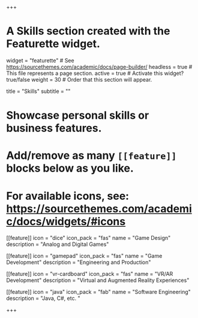 +++
# A Skills section created with the Featurette widget.
widget = "featurette"  # See https://sourcethemes.com/academic/docs/page-builder/
headless = true  # This file represents a page section.
active = true  # Activate this widget? true/false
weight = 30  # Order that this section will appear.

title = "Skills"
subtitle = ""

# Showcase personal skills or business features.
#
# Add/remove as many `[[feature]]` blocks below as you like.
#
# For available icons, see: https://sourcethemes.com/academic/docs/widgets/#icons


  [[feature]]
  icon = "dice"
  icon_pack = "fas"
  name = "Game Design"
  description = "Analog and Digital Games"

  [[feature]]
  icon = "gamepad"
  icon_pack = "fas"
  name = "Game Development"
  description = "Engineering and Production"

  [[feature]]
  icon = "vr-cardboard"
  icon_pack = "fas"
  name = "VR/AR Development"
  description = "Virtual and Augmented Reality Experiences"

  [[feature]]
  icon = "java"
  icon_pack = "fab"
  name = "Software Engineering"
  description = "Java, C#, etc. "




+++
